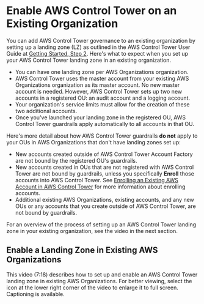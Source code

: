 # Enable AWS Control Tower on an Existing Organization<a name="existing-orgs"></a>

You can add AWS Control Tower governance to an existing organization by setting up a landing zone \(LZ\) as outlined in the AWS Control Tower User Guide at [Getting Started, Step 2](https://docs.aws.amazon.com/controltower/latest/userguide/getting-started-with-control-tower.html#step-two)\. Here's what to expect when you set up your AWS Control Tower landing zone in an existing organization\.
+ You can have one landing zone per AWS Organizations organization\.
+ AWS Control Tower uses the master account from your existing AWS Organizations organization as its master account\. No new master account is needed\. However, AWS Control Tower sets up two new accounts in a registered OU: an audit account and a logging account\.
+ Your organization's service limits must allow for the creation of these two additional accounts\.
+ Once you've launched your landing zone in the registered OU, AWS Control Tower guardrails apply automatically to all accounts in that OU\.

Here's more detail about how AWS Control Tower guardrails **do not** apply to your OUs in AWS Organizations that don't have landing zones set up:
+ New accounts created outside of AWS Control Tower Account Factory are not bound by the registered OU's guardrails\.
+ New accounts created in OUs that are not registered with AWS Control Tower are not bound by guardrails, unless you specifically **Enroll** those accounts into AWS Control Tower\. See [Enrolling an Existing AWS Account in AWS Control Tower](enroll-account.md) for more information about enrolling accounts\.
+  Additional existing AWS Organizations, existing accounts, and any new OUs or any accounts that you create outside of AWS Control Tower, are not bound by guardrails\. 

For an overview of the process of setting up an AWS Control Tower landing zone in your existing organization, see the video in the next section\.

## Enable a Landing Zone in Existing AWS Organizations<a name="existing-orgs-video"></a>

This video \(7:18\) describes how to set up and enable an AWS Control Tower landing zone in existing AWS Organizations\. For better viewing, select the icon at the lower right corner of the video to enlarge it to full screen\. Captioning is available\.